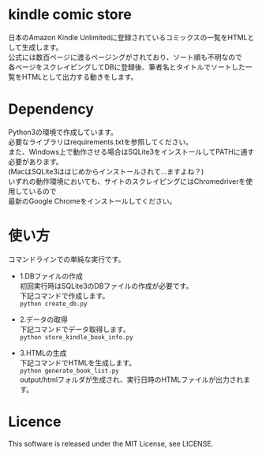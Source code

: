# kindle comic store
日本のAmazon Kindle Unlimitedに登録されているコミックスの一覧をHTMLとして生成します。  
公式には数百ページに渡るページングがされており、ソート順も不明なので  
各ページをスクレイピングしてDBに登録後、筆者名とタイトルでソートした一覧をHTMLとして出力する動きをします。  
  
# Dependency
Python3の環境で作成しています。  
必要なライブラリはrequirements.txtを参照してください。  
また、Windows上で動作させる場合はSQLite3をインストールしてPATHに通す必要があります。  
(MacはSQLite3ははじめからインストールされて…ますよね？)  
いずれの動作環境においても、サイトのスクレイピングにはChromedriverを使用しているので  
最新のGoogle Chromeをインストールしてください。  
  
# 使い方
コマンドラインでの単純な実行です。  
  
- 1.DBファイルの作成  
初回実行時はSQLite3のDBファイルの作成が必要です。  
下記コマンドで作成します。  
```python create_db.py```  
  
- 2.データの取得  
下記コマンドでデータ取得します。  
```python store_kindle_book_info.py```  
  
- 3.HTMLの生成  
下記コマンドでHTMLを生成します。  
```python generate_book_list.py```  
output/htmlフォルダが生成され、実行日時のHTMLファイルが出力されます。  
  
# Licence
This software is released under the MIT License, see LICENSE.
